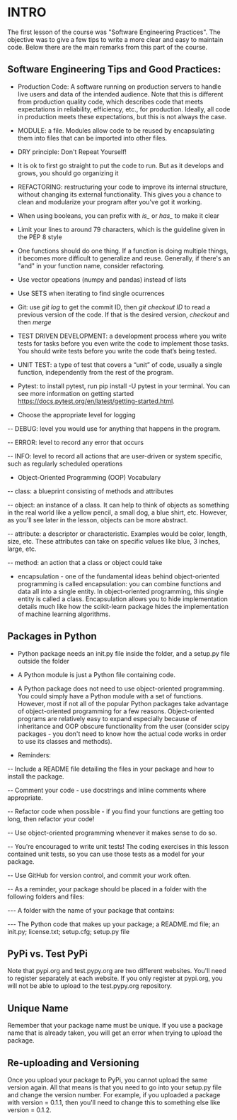 # INTRO
The first lesson of the course was "Software Engineering Practices". The objective was to give a few tips to write a more clear and easy to maintain code. 
Below there are the main remarks from this part of the course.

## Software Engineering Tips and Good Practices: 

* Production Code: A software running on production servers to handle live users and data of the intended audience. Note that this is different from production quality code, which describes code that meets expectations in reliability, efficiency, etc., for production. Ideally, all code in production meets these expectations, but this is not always the case.

* MODULE: a file. Modules allow code to be reused by encapsulating them into files that can be imported into other files.

* DRY principle: Don't Repeat Yourself!

* It is ok to first go straight to put the code to run. But as it develops and grows, you should go organizing it 

* REFACTORING: restructuring your code to improve its internal structure, without changing its external functionality. This gives you a chance to clean and modularize your program after you've got it working.

* When using booleans, you can prefix with *is_* or *has_* to make it clear

* Limit your lines to around 79 characters, which is the guideline given in the PEP 8 style

* One functions should do one thing. If a function is doing multiple things, it becomes more difficult to generalize and reuse. Generally, if there's an "and" in your function name, consider refactoring.

* Use vector opeations (numpy and pandas) instead of lists

* Use SETS when iterating to find single ocurrences

* Git: use *git log* to get the commit ID, then *git checkout ID* to read a previous version of the code. If that is the desired version, *checkout* and then *merge*

* TEST DRIVEN DEVELOPMENT: a development process where you write tests for tasks before you even write the code to implement those tasks. You should write tests before you write the code that’s being tested.

* UNIT TEST: a type of test that covers a “unit” of code, usually a single function, independently from the rest of the program.

* Pytest: to install pytest, run pip install -U pytest in your terminal. You can see more information on getting started https://docs.pytest.org/en/latest/getting-started.html.

* Choose the appropriate level for logging

-- DEBUG: level you would use for anything that happens in the program.

-- ERROR: level to record any error that occurs

-- INFO: level to record all actions that are user-driven or system specific, such as regularly scheduled operations

* Object-Oriented Programming (OOP) Vocabulary

-- class: a blueprint consisting of methods and attributes

-- object: an instance of a class. It can help to think of objects as something in the real world like a yellow pencil, a small dog, a blue shirt, etc. However, as you'll see later in the lesson, objects can be more abstract.

-- attribute: a descriptor or characteristic. Examples would be color, length, size, etc. These attributes can take on specific values like blue, 3 inches, large, etc.

-- method: an action that a class or object could take

* encapsulation - one of the fundamental ideas behind object-oriented programming is called encapsulation: you can combine functions and data all into a single entity. In object-oriented programming, this single entity is called a class. Encapsulation allows you to hide implementation details much like how the scikit-learn package hides the implementation of machine learning algorithms.

## Packages in Python

- Python package needs an init.py file inside the folder, and a setup.py file outside the folder

- A Python module is just a Python file containing code.

- A Python package does not need to use object-oriented programming. You could simply have a Python module with a set of functions. However, most if not all of the popular Python packages take advantage of object-oriented programming for a few reasons.  Object-oriented programs are relatively easy to expand especially because of inheritance and OOP obscure functionality from the user (consider scipy packages - you don't need to know how the actual code works in order to use its classes and methods).

- Reminders:

-- Include a README file detailing the files in your package and how to install the package.

-- Comment your code - use docstrings and inline comments where appropriate.

-- Refactor code when possible - if you find your functions are getting too long, then refactor your code!

-- Use object-oriented programming whenever it makes sense to do so.

-- You're encouraged to write unit tests! The coding exercises in this lesson contained unit tests, so you can use those tests as a model for your package.

-- Use GitHub for version control, and commit your work often.

-- As a reminder, your package should be placed in a folder with the following folders and files:

--- A folder with the name of your package that contains:

--- The Python code that makes up your package; a README.md file; an init.py; license.txt; setup.cfg; setup.py file

## PyPi vs. Test PyPi
Note that pypi.org and test.pypy.org are two different websites. You'll need to register separately at each website. If you only register at pypi.org, you will not be able to upload to the test.pypy.org repository.

## Unique Name
Remember that your package name must be unique. If you use a package name that is already taken, you will get an error when trying to upload the package.

## Re-uploading and Versioning
Once you upload your package to PyPi, you cannot upload the same version again. All that means is that you need to go into your setup.py file and change the version number. For example, if you uploaded a package with version = 0.1.1, then you'll need to change this to something else like version = 0.1.2.
